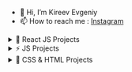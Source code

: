 - 👋 Hi, I’m Kireev Evgeniy
- 📫 How to reach me : [Instagram](https://instagram.com/ev_kireev?igshid=NmNmNjAwNzg=) 
	 
 <details><summary>🚀 React JS Projects</summary>
	
   1. [Pixema (React.js)](https://evgkireev.github.io/pixema/)
   2. [Pizza-shop React](https://evgkireev.github.io/React-pizza/).	
   3. [Blogofolio React](https://evgkireev.github.io/Blogofolio/).
   4. [Galerea React](https://evgkireev.github.io/Galerea/).
   5. [Marcoo-Shop (Next.js)](https://shop-marcooo.vercel.app/) in developing...	
   6. [Start-Next (Next.js)](https://next-js-sable-six.vercel.app/).
   7. [Photo Gallery React](https://evgkireev.github.io/photos-gallery/).
   8. [To-do React](https://evgkireev.github.io/todo-react-2/).
   9. [To-do (Firebase Backend)](https://evgkireev.github.io/Todo-React-Firebase-Backend/).
   10. [Currency Converter React](https://evgkireev.github.io/Currency-converter/).
   11. [Gues List React](https://evgkireev.github.io/Guest-list/).
   12. [Quiz React](https://evgkireev.github.io/quiz/).
   13. [Counter React](https://evgkireev.github.io/Counter/).
   14. [Modal React](https://evgkireev.github.io/modal/).
   15. covid-19 in developing.
  
</details>
  <details><summary>⚡ JS Projects</summary>
  
   1. [Trello JS](https://evgkireev.github.io/trello/).
   2. [To-do JS](https://evgkireev.github.io/todo-app/).
  
</details>
  <details><summary>🌱 CSS & HTML Projects</summary>
    
   1. [E-Commerce](https://evgkireev.github.io/testPro/).	
   2. [Shop HIMO](https://evgkireev.github.io/HIMO).
   3. [PROTOTYPES AXIT](https://evgkireev.github.io/AXIT/).
   4. [PROTOTYPES ActiveBox](https://evgkireev.github.io/ActiveBox/).
   5. Online store MARCHO.
   6. Online store GLEE.
  
</details>


